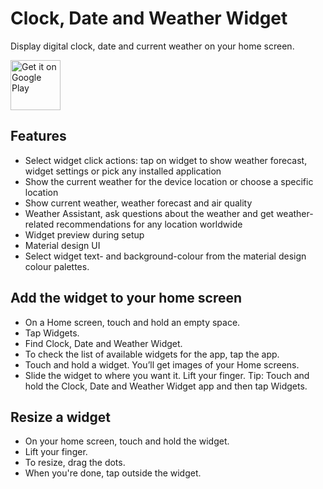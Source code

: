 # Clock, Date and Weather Widget

Display digital clock, date and current weather on your home screen.

[<img alt='Get it on Google Play' src='https://play.google.com/intl/en_us/badges/static/images/badges/en_badge_web_generic.png' height='80'/>](http://play.google.com/store/apps/details?id=dk.aaholst.clockwidget)

## Features
- Select widget click actions: tap on widget to show weather forecast, widget settings or pick any installed application
- Show the current weather for the device location or choose a specific location
- Show current weather, weather forecast and air quality
- Weather Assistant, ask questions about the weather and get weather-related recommendations for any location worldwide
- Widget preview during setup
- Material design UI
- Select widget text- and background-colour from the material design colour palettes.

## Add the widget to your home screen
- On a Home screen, touch and hold an empty space.
- Tap Widgets.
- Find Clock, Date and Weather Widget.
- To check the list of available widgets for the app, tap the app.
- Touch and hold a widget. You’ll get images of your Home screens.
- Slide the widget to where you want it. Lift your finger.
Tip: Touch and hold the Clock, Date and Weather Widget app and then tap Widgets.

## Resize a widget
- On your home screen, touch and hold the widget.
- Lift your finger.
- To resize, drag the dots.
- When you're done, tap outside the widget.